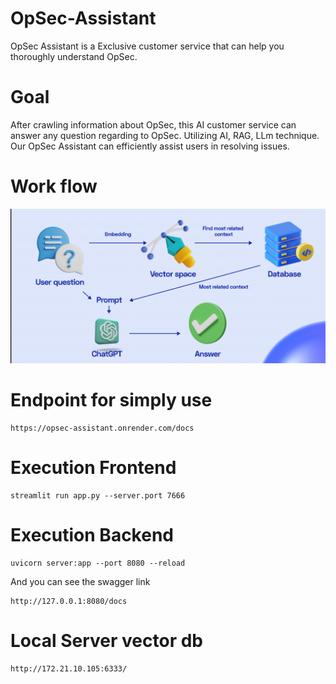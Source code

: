 # OpSec-Assistant
OpSec Assistant is a Exclusive customer service that can help you thoroughly understand OpSec.

# Goal
After crawling information about OpSec, this AI customer service can answer any question regarding to OpSec. Utilizing AI, RAG, LLm technique. Our OpSec Assistant can efficiently assist users in resolving issues.

# Work flow
![OpSec assistant](./data/flow.png)

# Endpoint for simply use
```
https://opsec-assistant.onrender.com/docs
```

# Execution Frontend
```
streamlit run app.py --server.port 7666
```

# Execution Backend
```
uvicorn server:app --port 8080 --reload
```
And you can see the swagger link
```
http://127.0.0.1:8080/docs
```


# Local Server vector db
```
http://172.21.10.105:6333/
```